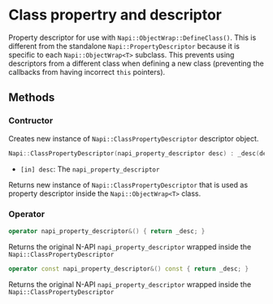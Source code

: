 # Class propertry and descriptor

Property descriptor for use with `Napi::ObjectWrap::DefineClass()`.
This is different from the standalone `Napi::PropertyDescriptor` because it is 
specific to each `Napi::ObjectWrap<T>` subclass. 
This prevents using descriptors from a different class when defining a new class 
(preventing the callbacks from having incorrect `this` pointers).

## Methods

### Contructor

Creates new instance of `Napi::ClassPropertyDescriptor` descriptor object.

```cpp
Napi::ClassPropertyDescriptor(napi_property_descriptor desc) : _desc(desc) {}
```

- `[in] desc`: The `napi_property_descriptor` 

Returns new instance of `Napi::ClassPropertyDescriptor` that is used as property descriptor
inside the `Napi::ObjectWrap<T>` class.

### Operator

```cpp
operator napi_property_descriptor&() { return _desc; }
```

Returns the original N-API `napi_property_descriptor` wrapped inside the `Napi::ClassPropertyDescriptor`

```cpp
operator const napi_property_descriptor&() const { return _desc; }
```

Returns the original N-API `napi_property_descriptor` wrapped inside the `Napi::ClassPropertyDescriptor`